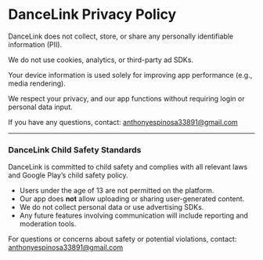 # DanceLink Privacy Policy

DanceLink does not collect, store, or share any personally identifiable information (PII).

We do not use cookies, analytics, or third-party ad SDKs.

Your device information is used solely for improving app performance (e.g., media rendering).

We respect your privacy, and our app functions without requiring login or personal data input.

If you have any questions, contact: anthonyespinosa33891@gmail.com

---

### DanceLink Child Safety Standards

DanceLink is committed to child safety and complies with all relevant laws and Google Play’s child safety policy.  

- Users under the age of 13 are not permitted on the platform.  
- Our app does **not** allow uploading or sharing user-generated content.  
- We do not collect personal data or use advertising SDKs.  
- Any future features involving communication will include reporting and moderation tools.  

For questions or concerns about safety or potential violations, contact: anthonyespinosa33891@gmail.com

